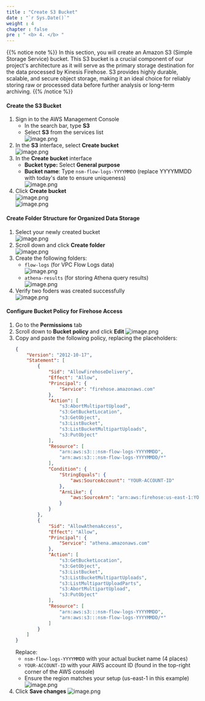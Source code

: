 ```yaml
---
title : "Create S3 Bucket"
date : "`r Sys.Date()`"
weight : 4
chapter : false
pre : " <b> 4. </b> "
---
```


{{% notice note %}}
In this section, you will create an Amazon S3 (Simple Storage Service) bucket. This S3 bucket is a crucial component of our project's architecture as it will serve as the primary storage destination for the data processed by Kinesis Firehose. S3 provides highly durable, scalable, and secure object storage, making it an ideal choice for reliably storing raw or processed data before further analysis or long-term archiving.
{{% /notice %}}

#### Create the S3 Bucket
1. Sign in to the AWS Management Console
    - In the search bar, type **S3**
    - Select **S3** from the services list    
    ![image.png](../images/4/image.png)    
2. In the **S3** interface, select **Create bucket**    
    ![image.png](../images/4/image%201.png)    
3. In the **Create bucket** interface
    - **Bucket type:** Select **General purpose**
    - **Bucket name**: Type `nsm-flow-logs-YYYYMMDD` (replace YYYYMMDD with today's date to ensure uniqueness)    
    ![image.png](../images/4/image%202.png)    
4. Click **Create bucket**   
    ![image.png](../images/4/image%203.png)    
    ![image.png](../images/4/image%204.png)  
#### Create Folder Structure for Organized Data Storage
1. Select your newly created bucket    
    ![image.png](../images/4/image%205.png)    
2. Scroll down and click **Create folder**   
    ![image.png](../images/4/image%206.png)    
3. Create the following folders:
    - `flow-logs` (for VPC Flow Logs data)       
        ![image.png](../images/4/image%207.png)        
    - `athena-results` (for storing Athena query results)        
        ![image.png](../images/4/image%208.png)        
4. Verify two foders was created successfully    
    ![image.png](../images/4/image%209.png)  
#### Configure Bucket Policy for Firehose Access
1. Go to the **Permissions** tab
2. Scroll down to **Bucket policy** and click **Edit**
    ![image.png](../images/4/image%2010.png)    
3. Copy and paste the following policy, replacing the placeholders:    
    ```json
    {
        "Version": "2012-10-17",
        "Statement": [
            {
                "Sid": "AllowFirehoseDelivery",
                "Effect": "Allow",
                "Principal": {
                    "Service": "firehose.amazonaws.com"
                },
                "Action": [
                    "s3:AbortMultipartUpload",
                    "s3:GetBucketLocation",
                    "s3:GetObject",
                    "s3:ListBucket",
                    "s3:ListBucketMultipartUploads",
                    "s3:PutObject"
                ],
                "Resource": [
                    "arn:aws:s3:::nsm-flow-logs-YYYYMMDD",
                    "arn:aws:s3:::nsm-flow-logs-YYYYMMDD/*"
                ],
                "Condition": {
                    "StringEquals": {
                        "aws:SourceAccount": "YOUR-ACCOUNT-ID"
                    },
                    "ArnLike": {
                        "aws:SourceArn": "arn:aws:firehose:us-east-1:YOUR-ACCOUNT-ID:deliverystream/*"
                    }
                }
            },
            {
                "Sid": "AllowAthenaAccess",
                "Effect": "Allow",
                "Principal": {
                    "Service": "athena.amazonaws.com"
                },
                "Action": [
                    "s3:GetBucketLocation",
                    "s3:GetObject",
                    "s3:ListBucket",
                    "s3:ListBucketMultipartUploads",
                    "s3:ListMultipartUploadParts",
                    "s3:AbortMultipartUpload",
                    "s3:PutObject"
                ],
                "Resource": [
                    "arn:aws:s3:::nsm-flow-logs-YYYYMMDD",
                    "arn:aws:s3:::nsm-flow-logs-YYYYMMDD/*"
                ]
            }
        ]
    }
    ```    
    Replace:    
    - `nsm-flow-logs-YYYYMMDD` with your actual bucket name (4 places)
    - `YOUR-ACCOUNT-ID` with your AWS account ID (found in the top-right corner of the AWS console)
    - Ensure the region matches your setup (us-east-1 in this example)    
    ![image.png](../images/4/image%2011.png)    
4. Click **Save changes** 
    ![image.png](../images/4/image%2012.png)